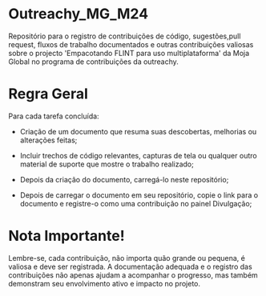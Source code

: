 # Outreachy_MG_M24
Repositório para o registro de contribuições de código, sugestões,pull request, fluxos de trabalho documentados e outras contribuições valiosas sobre o projecto 'Empacotando FLINT para uso multiplataforma' da Moja Global no programa de contribuições da outreachy.
# Regra Geral
Para cada tarefa concluída:<p>
- Criação de um documento que resuma suas descobertas, melhorias ou alterações feitas;<p>
- Incluir trechos de código relevantes, capturas de tela ou qualquer outro material de suporte que mostre o trabalho realizado;<p>
- Depois da criação do documento, carregá-lo neste repositório;<p>
- Depois de carregar o documento em seu repositório, copie o link para o documento e registre-o como uma contribuição no painel Divulgação;<p>
# Nota Importante!
Lembre-se, cada contribuição, não importa quão grande ou pequena, é valiosa e deve ser registrada. A documentação adequada e o registro das contribuições não apenas ajudam a acompanhar o progresso, mas também demonstram seu envolvimento ativo e impacto no projeto.
